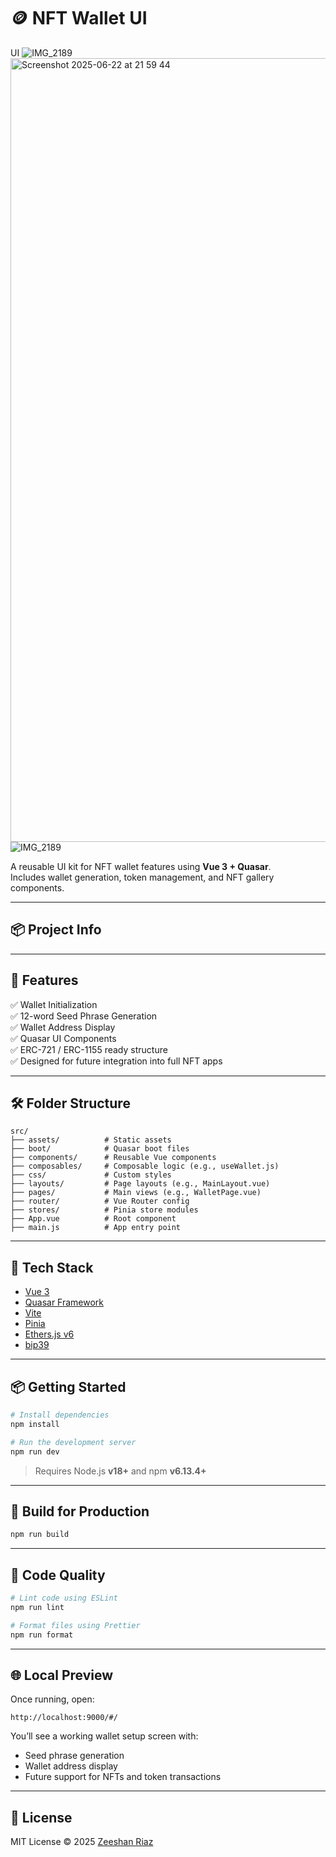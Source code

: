 # 🪙 NFT Wallet UI
UI
![IMG_2189](https://github.com/user-attachments/assets/0786e6b5-b327-4def-9087-2fd982d6bd58)
<img width="1254" alt="Screenshot 2025-06-22 at 21 59 44" src="https://github.com/user-attachments/assets/12cb829a-8ae3-4726-9af8-dd50c27da480" />
![IMG_2189](https://github.com/user-attachments/assets/918a1dbe-6b59-4cc0-88e0-1ad91ab61dcb)



A reusable UI kit for NFT wallet features using **Vue 3 + Quasar**.  
Includes wallet generation, token management, and NFT gallery components.

---

## 📦 Project Info



---

## 🚀 Features

✅ Wallet Initialization  
✅ 12-word Seed Phrase Generation  
✅ Wallet Address Display  
✅ Quasar UI Components  
✅ ERC-721 / ERC-1155 ready structure  
✅ Designed for future integration into full NFT apps

---

## 🛠 Folder Structure

```
src/
├── assets/          # Static assets
├── boot/            # Quasar boot files
├── components/      # Reusable Vue components
├── composables/     # Composable logic (e.g., useWallet.js)
├── css/             # Custom styles
├── layouts/         # Page layouts (e.g., MainLayout.vue)
├── pages/           # Main views (e.g., WalletPage.vue)
├── router/          # Vue Router config
├── stores/          # Pinia store modules
├── App.vue          # Root component
├── main.js          # App entry point
```

---

## 🔧 Tech Stack

- [Vue 3](https://vuejs.org/)
- [Quasar Framework](https://quasar.dev/)
- [Vite](https://vitejs.dev/)
- [Pinia](https://pinia.vuejs.org/)
- [Ethers.js v6](https://docs.ethers.org/v6/)
- [bip39](https://github.com/bitcoinjs/bip39)

---

## 📦 Getting Started

```bash
# Install dependencies
npm install

# Run the development server
npm run dev
```

> Requires Node.js **v18+** and npm **v6.13.4+**

---

## 🔨 Build for Production

```bash
npm run build
```

---

## 🧪 Code Quality

```bash
# Lint code using ESLint
npm run lint

# Format files using Prettier
npm run format
```

---

## 🌐 Local Preview

Once running, open:

```
http://localhost:9000/#/
```

You’ll see a working wallet setup screen with:

- Seed phrase generation
- Wallet address display
- Future support for NFTs and token transactions

---

## 📄 License

MIT License © 2025 [Zeeshan Riaz](mailto:zshnriaz@gmail.com)
